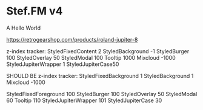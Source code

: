 # Stef.FM v4

A Hello World

<https://retrogearshop.com/products/roland-jupiter-8>

z-index tracker:
StyledFixedContent 2
StyledBackground -1
StyledBurger 100
StyledOverlay 50
StyledModal 100
Tooltip 1000
Mixcloud -1000
StyledJupiterWrapper 1
StyledJupiterCase50

SHOULD BE z-index tracker:
StyledFixedBackground 1
StyledBackground 1
Mixcloud -1000

StyledFixedForeground 100
StyledBurger 100
StyledOverlay 50
StyledModal 60
Tooltip 110
StyledJupiterWrapper 101
StyledJupiterCase 30
